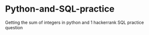 # Python-and-SQL-practice
Getting the sum of integers in python and 1 hackerrank SQL practice question
